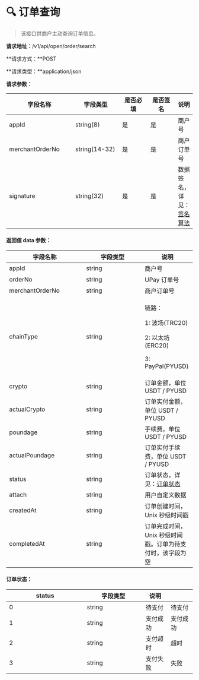 # 🔍 订单查询

> 该接口供商户主动查询订单信息。

**请求地址：**/v1/api/open/order/search

**请求方式：**POST

**请求类型：**application/json

**请求参数：**

<table><thead><tr><th width="191">字段名称</th><th width="142">字段类型</th><th width="108">是否必填</th><th width="104">是否签名</th><th>说明</th></tr></thead><tbody><tr><td>appId</td><td>string(8)</td><td>是</td><td>是</td><td>商户号</td></tr><tr><td>merchantOrderNo</td><td>string(14-32)</td><td>是</td><td>是</td><td>商户订单号</td></tr><tr><td>signature</td><td>string(32)</td><td>是</td><td>是</td><td>数据签名，详见：<a href="broken-reference">签名算法</a></td></tr></tbody></table>

#### **返回值 data 参数：**

<table><thead><tr><th width="192">字段名称</th><th width="142.33333333333331">字段类型</th><th>说明</th></tr></thead><tbody><tr><td>appId</td><td>string</td><td>商户号</td></tr><tr><td>orderNo</td><td>string</td><td>UPay 订单号</td></tr><tr><td>merchantOrderNo</td><td>string</td><td>商户订单号</td></tr><tr><td>chainType</td><td>string</td><td><p>链路：</p><p>1: 波场(TRC20) </p><p>2: 以太坊(ERC20)</p><p>3: PayPal(PYUSD) </p></td></tr><tr><td>crypto</td><td>string</td><td>订单金额，单位 USDT / PYUSD</td></tr><tr><td>actualCrypto</td><td>string</td><td>订单实付金额，单位 USDT / PYUSD</td></tr><tr><td>poundage</td><td>string</td><td>手续费，单位 USDT / PYUSD</td></tr><tr><td>actualPoundage</td><td>string</td><td>订单实付手续费，单位 USDT / PYUSD</td></tr><tr><td>status</td><td>string</td><td>订单状态，详见：<a href="broken-reference">订单状态</a></td></tr><tr><td>attach</td><td>string</td><td>用户自定义数据</td></tr><tr><td>createdAt</td><td>string</td><td>订单创建时间，Unix 秒级时间戳</td></tr><tr><td>completedAt</td><td>string</td><td>订单完成时间，Unix 秒级时间戳。订单为待支付时，该字段为空</td></tr></tbody></table>

#### **订单状态：**

<table><thead><tr><th width="194">status</th><th width="142.66666666666666">字段类型</th><th>说明</th><th data-hidden></th></tr></thead><tbody><tr><td>0</td><td>string</td><td>待支付</td><td>待支付</td></tr><tr><td>1</td><td>string</td><td>支付成功</td><td>支付成功</td></tr><tr><td>2</td><td>string</td><td>支付超时</td><td>超时</td></tr><tr><td>3</td><td>string</td><td>支付失败</td><td>失败</td></tr></tbody></table>
